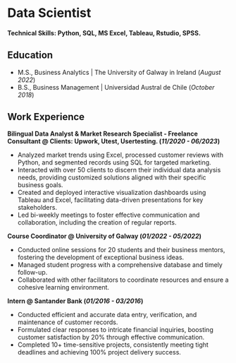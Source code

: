 # Data Scientist

#### Technical Skills: Python, SQL, MS Excel, Tableau, Rstudio, SPSS.

## Education						       		
- M.S., Business Analytics	| The University of Galway in Ireland (_August 2022_)	 			        		
- B.S., Business Management | Universidad Austral de Chile (_October 2018_)

## Work Experience
**Bilingual Data Analyst & Market Research Specialist - Freelance Consultant @ Clients: Upwork, Utest, Usertesting. (_11/2020 - 06/2023_)**
- Analyzed market trends using Excel, processed customer reviews with Python, and segmented records using SQL for targeted marketing.
- Interacted with over 50 clients to discern their individual data analysis needs, providing customized solutions aligned with their specific business goals.
- Created and deployed interactive visualization dashboards using Tableau and Excel, facilitating data-driven presentations for key stakeholders.
- Led bi-weekly meetings to foster effective communication and collaboration, including the creation of regular reports.

**Course Coordinator @ University of Galway (_01/2022 - 05/2022_)**
- Conducted online sessions for 20 students and their business mentors, fostering the development of exceptional business ideas.
- Managed student progress with a comprehensive database and timely follow-up.
- Collaborated with other facilitators to coordinate resources and ensure a cohesive learning environment.

**Intern @ Santander Bank (_01/2016 - 03/2016_)**
- Conducted efficient and accurate data entry, verification, and maintenance of customer records.
- Formulated clear responses to intricate financial inquiries, boosting customer satisfaction by 20% through effective communication.
- Completed 10+ time-sensitive projects, consistently meeting tight deadlines and achieving 100% project delivery success.
  

